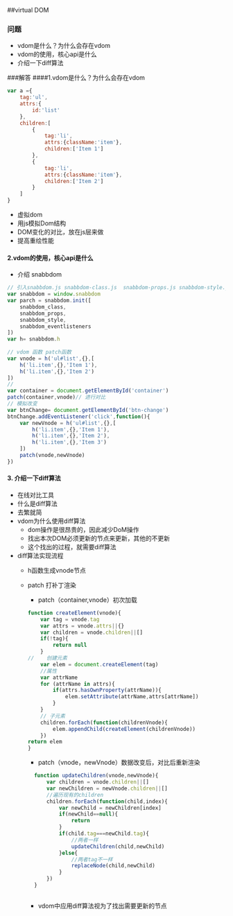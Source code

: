##virtual DOM
### 问题
- vdom是什么？为什么会存在vdom
- vdom的使用，核心api是什么
- 介绍一下diff算法

###解答
####1.vdom是什么？为什么会存在vdom
```javascript
var a ={
    tag:'ul',
    attrs:{
        id:'list'
    },
    children:[
        {
            tag:'li',
            attrs:{className:'item'},
            children:['Item 1']
        },
        {
            tag:'li',
            attrs:{className:'item'},
            children:['Item 2']
        }
    ]
}
```
- 虚拟dom
- 用js模拟Dom结构
- DOM变化的对比，放在js层来做
- 提高重绘性能
#### 2.vdom的使用，核心api是什么
- 介绍 snabbdom
```javascript
// 引入snabbdom.js snabbdom-class.js  snabbdom-props.js snabbdom-style.js snabbdom-eventlisteners.js h.js
var snabbdom = window.snabbdom
var parch = snabbdom.init([
    snabbdom_class,
    snabbdom_props,
    snabbdom_style,
    snabbdom_eventlisteners
])
var h= snabbdom.h
     
// vdom 函数 patch函数
var vnode = h('ul#list',{},[
    h('li.item',{},'Item 1'),
    h('li.item',{},'Item 2')
])
//
var container = document.getElementById('container')
patch(container,vnode)// 进行对比
// 模拟改变
var btnChange= document.getElementById('btn-change')
btnChange.addEventListener('click',function(){
    var newVnode = h('ul#list',{},[
        h('li.item',{},'Item 1'),
        h('li.item',{},'Item 2'),
        h('li.item',{},'Item 3')
    ])
    patch(vnode,newVnode)
})

```
#### 3. 介绍一下diff算法  
- 在线对比工具
- 什么是diff算法
- 去繁就简
- vdom为什么使用diff算法
   - dom操作是很昂贵的，因此减少DoM操作
   - 找出本次DOM必须更新的节点来更新，其他的不更新
   - 这个找出的过程，就需要diff算法
- diff算法实现流程
   -  h函数生成vnode节点
   - patch 打补丁渲染
      - patch（container,vnode）初次加载
      
      ```javascript
      function createElement(vnode){
          var tag = vnode.tag
          var attrs = vnode.attrs||{}
          var children = vnode.children||[]
          if(!tag){
              return null
          }
      //    创建元素
          var elem = document.createElement(tag)
          //属性
          var attrName
          for (attrName in attrs){
              if(attrs.hasOwnProperty(attrName)){
                  elem.setAttribute(attrName,attrs[attrName])
              }
          }
          // 子元素
          children.forEach(function(childrenVnode){
              elem.appendChild(createElement(childrenVnode))
          })
      return elem
      }
      ```
      - patch（vnode，newVnode）数据改变后，对比后重新渲染
      ```javascript
        function updateChildren(vnode,newVnode){
            var children = vnode.children||[]
            var newChildren = newVnode.children||[]
            //遍历现有的children
            children.forEach(function(child,index){
                var newChild = newChildren[index]
                if(newChild==null){
                    return
                }
                if(child.tag===newChild.tag){
                    //两者一样
                    updateChildren(child,newChild)
                }else{
                    //两者tag不一样
                    replaceNode(child,newChild)
                }
            })
        }
        
        ```
        - vdom中应用diff算法视为了找出需要更新的节点
        
      
      
